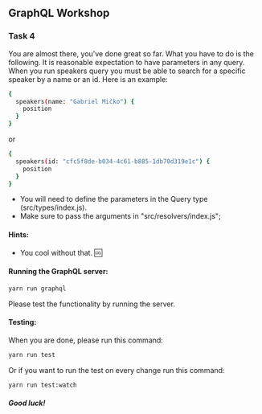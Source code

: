## GraphQL Workshop

### Task 4
You are almost there, you've done great so far. What you have to do is the following. It is reasonable expectation to have parameters in any query. When you run speakers query you must be able to search for a specific speaker by a name or an id. Here is an example:

```bash
{
  speakers(name: "Gabriel Mičko") {
    position
  }
}
```
or
```bash
{
  speakers(id: "cfc5f8de-b034-4c61-b885-1db70d319e1c") {
    position
  }
}
```

- You will need to define the parameters in the Query type (src/types/index.js).
- Make sure to pass the arguments in "src/resolvers/index.js";

#### Hints:
- You cool without that. 🆒

#### Running the GraphQL server:
```bash
yarn run graphql
```
Please test the functionality by running the server.

#### Testing:
When you are done, please run this command:

```bash
yarn run test
```

Or if you want to run the test on every change run this command:

```bash
yarn run test:watch
```

##### Good luck!
